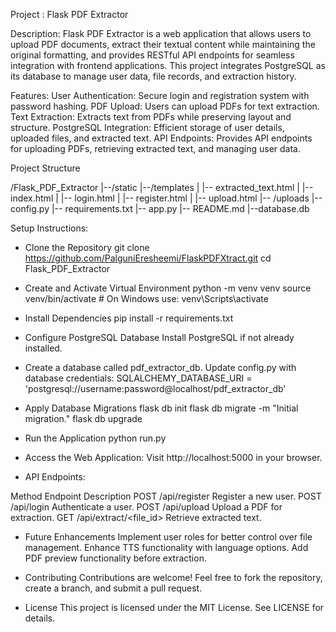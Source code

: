 Project : Flask PDF Extractor

Description:
Flask PDF Extractor is a web application that allows users to upload PDF documents, extract their textual content while maintaining the original formatting, and provides RESTful API endpoints for seamless integration with frontend applications. This project integrates PostgreSQL as its database to manage user data, file records, and extraction history.

Features:
User Authentication: Secure login and registration system with password hashing.
PDF Upload: Users can upload PDFs for text extraction.
Text Extraction: Extracts text from PDFs while preserving layout and structure.
PostgreSQL Integration: Efficient storage of user details, uploaded files, and extracted text.
API Endpoints: Provides API endpoints for uploading PDFs, retrieving extracted text, and managing user data.


Project Structure

/Flask_PDF_Extractor
|--/static
|--/templates
|   |-- extracted_text.html
|   |-- index.html
|   |-- login.html
|   |-- register.html
|   |-- upload.html
|-- /uploads
|-- config.py
|-- requirements.txt
|-- app.py
|-- README.md
|--database.db

Setup Instructions:

* Clone the Repository
git clone <https://github.com/PalguniEresheemi/FlaskPDFXtract.git>
cd Flask_PDF_Extractor

* Create and Activate Virtual Environment
python -m venv venv
source venv/bin/activate  # On Windows use: venv\Scripts\activate

* Install Dependencies
pip install -r requirements.txt

* Configure PostgreSQL Database
Install PostgreSQL if not already installed.

* Create a database called pdf_extractor_db.
Update config.py with database credentials:
SQLALCHEMY_DATABASE_URI = 'postgresql://username:password@localhost/pdf_extractor_db'

* Apply Database Migrations
flask db init
flask db migrate -m "Initial migration."
flask db upgrade

* Run the Application
python run.py

* Access the Web Application:
Visit http://localhost:5000 in your browser.

* API Endpoints:

Method              Endpoint                     Description
POST                /api/register                Register a new user.
POST                /api/login                   Authenticate a user.
POST                /api/upload                  Upload a PDF for extraction.
GET                 /api/extract/<file_id>       Retrieve extracted text.

* Future Enhancements
Implement user roles for better control over file management.
Enhance TTS functionality with language options.
Add PDF preview functionality before extraction.

* Contributing
Contributions are welcome! Feel free to fork the repository, create a branch, and submit a pull request.

* License
This project is licensed under the MIT License. See LICENSE for details.

